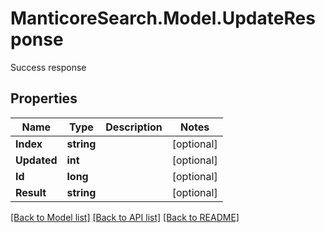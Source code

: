 # ManticoreSearch.Model.UpdateResponse
Success response

## Properties

Name | Type | Description | Notes
------------ | ------------- | ------------- | -------------
**Index** | **string** |  | [optional] 
**Updated** | **int** |  | [optional] 
**Id** | **long** |  | [optional] 
**Result** | **string** |  | [optional] 

[[Back to Model list]](../README.md#documentation-for-models) [[Back to API list]](../README.md#documentation-for-api-endpoints) [[Back to README]](../README.md)

